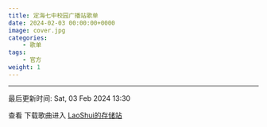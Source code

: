 ```yaml
---
title: 定海七中校园广播站歌单
date: 2024-02-03 00:00:00+0000
image: cover.jpg
categories:
    - 歌单
tags:
    - 官方
weight: 1
---
```


<script type='text/javascript' src='https://www.wjx.top/handler/jqemed.ashx?activity=tieVa89&width=760&source=iframe'></script>

---

最后更新时间: Sat, 03 Feb 2024 13:30

查看 下载歌曲进入 [LaoShui的存储站](https://cloud.lao-shui.top)
